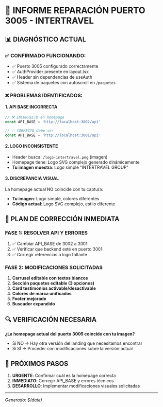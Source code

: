 # 🔧 INFORME REPARACIÓN PUERTO 3005 - INTERTRAVEL

## 📊 DIAGNÓSTICO ACTUAL

### ✅ CONFIRMADO FUNCIONANDO:
- ✅ Puerto 3005 configurado correctamente
- ✅ AuthProvider presente en layout.tsx
- ✅ Header sin dependencias de useAuth
- ✅ Sistema de paquetes con autoscroll en `/paquetes`

### ❌ PROBLEMAS IDENTIFICADOS:

#### 1. **API BASE INCORRECTA**
```javascript
// ❌ INCORRECTO en homepage
const API_BASE = 'http://localhost:3002/api'

// ✅ CORRECTO debe ser
const API_BASE = 'http://localhost:3001/api'
```

#### 2. **LOGO INCONSISTENTE**
- Header busca: `/logo-intertravel.png` (imagen)
- Homepage tiene: Logo SVG complejo generado dinámicamente
- **Tu imagen muestra**: Logo simple "INTERTRAVEL GROUP"

#### 3. **DISCREPANCIA VISUAL**
La homepage actual NO coincide con tu captura:
- **Tu imagen**: Logo simple, colores diferentes
- **Código actual**: Logo SVG complejo, estilo diferente

## 🎯 PLAN DE CORRECCIÓN INMEDIATA

### FASE 1: RESOLVER API Y ERRORES
1. ✅ Cambiar API_BASE de 3002 a 3001
2. ✅ Verificar que backend esté en puerto 3001
3. ✅ Corregir referencias a logo faltante

### FASE 2: MODIFICACIONES SOLICITADAS
1. **Carrusel editable con textos blancos**
2. **Sección paquetes editable (3 opciones)**
3. **Card testimonios activable/desactivable**
4. **Colores de marca unificados**
5. **Footer mejorado**
6. **Buscador expandido**

## 🔍 VERIFICACIÓN NECESARIA

**¿La homepage actual del puerto 3005 coincide con tu imagen?**
- Si NO → Hay otra versión del landing que necesitamos encontrar
- Si SÍ → Proceder con modificaciones sobre la versión actual

## 📝 PRÓXIMOS PASOS

1. **URGENTE**: Confirmar cuál es la homepage correcta
2. **INMEDIATO**: Corregir API_BASE y errores técnicos
3. **DESARROLLO**: Implementar modificaciones visuales solicitadas

---
*Generado: $(date)*
